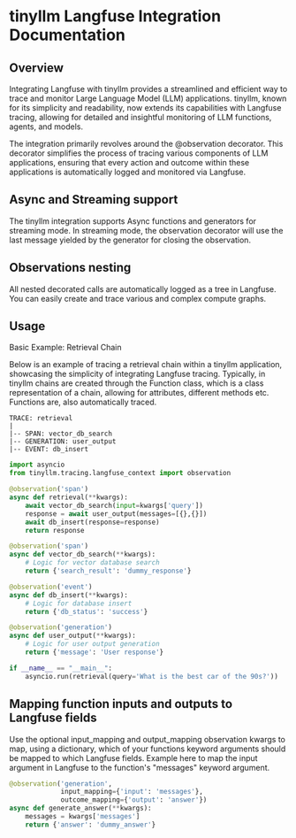 # tinyllm Langfuse Integration Documentation
## Overview

Integrating Langfuse with tinyllm provides a streamlined and efficient
way to trace and monitor Large Language Model (LLM) applications. 
tinyllm, known for its simplicity and readability, now extends its 
capabilities with Langfuse tracing, allowing for detailed and 
insightful monitoring of LLM functions, agents, and models.

The integration primarily revolves around the @observation 
decorator. This decorator simplifies the process 
of tracing various components of LLM applications, ensuring 
that every action and outcome within these applications is 
automatically logged and monitored via Langfuse.

## Async and Streaming support
The tinyllm integration supports Async functions and generators for streaming mode.
In streaming mode, the observation decorator will use the last message yielded by 
the generator for closing the observation. 

## Observations nesting

All nested decorated calls are automatically logged as a tree in 
Langfuse. You can easily create and trace various and complex
compute graphs.

## Usage


Basic Example: Retrieval Chain

Below is an example of tracing a retrieval chain within a tinyllm application, showcasing the simplicity of integrating Langfuse tracing.
Typically, in tinyllm chains are created through the Function class, which is a class representation of a chain, allowing
for attributes, different methods etc. Functions are, also automatically traced.

```
TRACE: retrieval
|
|-- SPAN: vector_db_search
|-- GENERATION: user_output
|-- EVENT: db_insert
```
```python
import asyncio
from tinyllm.tracing.langfuse_context import observation

@observation('span')
async def retrieval(**kwargs):
    await vector_db_search(input=kwargs['query'])
    response = await user_output(messages=[{},{}])
    await db_insert(response=response)
    return response

@observation('span')
async def vector_db_search(**kwargs):
    # Logic for vector database search
    return {'search_result': 'dummy_response'}

@observation('event')
async def db_insert(**kwargs):
    # Logic for database insert
    return {'db_status': 'success'}

@observation('generation')
async def user_output(**kwargs):
    # Logic for user output generation
    return {'message': 'User response'}

if __name__ == "__main__":
    asyncio.run(retrieval(query='What is the best car of the 90s?'))

```



## Mapping function inputs and outputs to Langfuse fields

Use the optional input_mapping and output_mapping observation kwargs 
to map, using a dictionary, which of your functions keyword arguments 
should be mapped to which Langfuse fields. 
Example here to map the input argument in Langfuse to the function's 
"messages" keyword argument.
```python
@observation('generation', 
             input_mapping={'input': 'messages'},
             outcome_mapping={'output': 'answer'})
async def generate_answer(**kwargs):
    messages = kwargs['messages']
    return {'answer': 'dummy_answer'}
```
